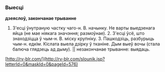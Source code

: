 ### Выесці
**дзеяслоў, закончанае трыванне**

1. З'есці ўнутраную частку чаго-н. В. начынку. Не варты выедзенага яйца (не мае ніякага значэння; размоўнае). 2. З'есці ўсё, што знаходзіцца ў чым-н. В. міску крупніку. 3. Пашкодзіць, разбурыць чым-н. едкім. Кіслата выела дзірку ў тканіне. Дым выеў вочы (стала балюча глядзець ад дыму). || незакончанае трыванне: выядаць.

<a rel="author">[http://rv-blr.com/](http://rv-blr.com/slounik.jsp?letterId=0&maskId=0&pageId=576)</a>

